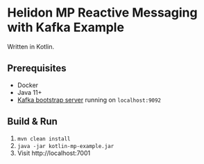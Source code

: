 # Helidon MP Reactive Messaging with Kafka Example
Written in Kotlin.

## Prerequisites
* Docker
* Java 11+ 
* [Kafka bootstrap server](../README.md) running on `localhost:9092`

## Build & Run
1. `mvn clean install`
2. `java -jar kotlin-mp-example.jar`
3. Visit http://localhost:7001